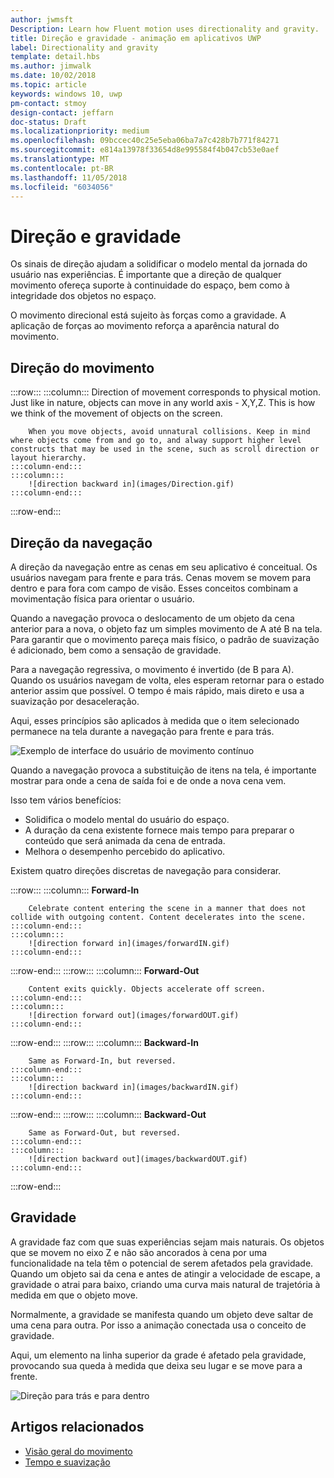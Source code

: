 ```yaml
---
author: jwmsft
Description: Learn how Fluent motion uses directionality and gravity.
title: Direção e gravidade - animação em aplicativos UWP
label: Directionality and gravity
template: detail.hbs
ms.author: jimwalk
ms.date: 10/02/2018
ms.topic: article
keywords: windows 10, uwp
pm-contact: stmoy
design-contact: jeffarn
doc-status: Draft
ms.localizationpriority: medium
ms.openlocfilehash: 09bccec40c25e5eba06ba7a7c428b7b771f84271
ms.sourcegitcommit: e814a13978f33654d8e995584f4b047cb53e0aef
ms.translationtype: MT
ms.contentlocale: pt-BR
ms.lasthandoff: 11/05/2018
ms.locfileid: "6034056"
---
```

# <a name="directionality-and-gravity"></a>Direção e gravidade

Os sinais de direção ajudam a solidificar o modelo mental da jornada do usuário nas experiências. É importante que a direção de qualquer movimento ofereça suporte à continuidade do espaço, bem como à integridade dos objetos no espaço.

O movimento direcional está sujeito às forças como a gravidade. A aplicação de forças ao movimento reforça a aparência natural do movimento.

## <a name="direction-of-movement"></a>Direção do movimento

:::row:::
    :::column:::
        Direction of movement corresponds to physical motion. Just like in nature, objects can move in any world axis - X,Y,Z. This is how we think of the movement of objects on the screen.

        When you move objects, avoid unnatural collisions. Keep in mind where objects come from and go to, and alway support higher level constructs that may be used in the scene, such as scroll direction or layout hierarchy.
    :::column-end:::
    :::column:::
        ![direction backward in](images/Direction.gif)
    :::column-end:::
:::row-end:::

## <a name="direction-of-navigation"></a>Direção da navegação

A direção da navegação entre as cenas em seu aplicativo é conceitual. Os usuários navegam para frente e para trás. Cenas movem se movem para dentro e para fora com campo de visão. Esses conceitos combinam a movimentação física para orientar o usuário.

Quando a navegação provoca o deslocamento de um objeto da cena anterior para a nova, o objeto faz um simples movimento de A até B na tela. Para garantir que o movimento pareça mais físico, o padrão de suavização é adicionado, bem como a sensação de gravidade.

Para a navegação regressiva, o movimento é invertido (de B para A). Quando os usuários navegam de volta, eles esperam retornar para o estado anterior assim que possível. O tempo é mais rápido, mais direto e usa a suavização por desaceleração.

Aqui, esses princípios são aplicados à medida que o item selecionado permanece na tela durante a navegação para frente e para trás.

![Exemplo de interface do usuário de movimento contínuo](images/continuous3.gif)

Quando a navegação provoca a substituição de itens na tela, é importante mostrar para onde a cena de saída foi e de onde a nova cena vem.

Isso tem vários benefícios:

- Solidifica o modelo mental do usuário do espaço.
- A duração da cena existente fornece mais tempo para preparar o conteúdo que será animada da cena de entrada.
- Melhora o desempenho percebido do aplicativo.

Existem quatro direções discretas de navegação para considerar.

:::row:::
    :::column:::
        **Forward-In**

        Celebrate content entering the scene in a manner that does not collide with outgoing content. Content decelerates into the scene.
    :::column-end:::
    :::column:::
        ![direction forward in](images/forwardIN.gif)
    :::column-end:::
:::row-end:::
:::row:::
    :::column:::
        **Forward-Out**

        Content exits quickly. Objects accelerate off screen.
    :::column-end:::
    :::column:::
        ![direction forward out](images/forwardOUT.gif)
    :::column-end:::
:::row-end:::
:::row:::
    :::column:::
        **Backward-In**

        Same as Forward-In, but reversed.
    :::column-end:::
    :::column:::
        ![direction backward in](images/backwardIN.gif)
    :::column-end:::
:::row-end:::
:::row:::
    :::column:::
        **Backward-Out**

        Same as Forward-Out, but reversed.
    :::column-end:::
    :::column:::
        ![direction backward out](images/backwardOUT.gif)
    :::column-end:::
:::row-end:::

## <a name="gravity"></a>Gravidade

A gravidade faz com que suas experiências sejam mais naturais. Os objetos que se movem no eixo Z e não são ancorados à cena por uma funcionalidade na tela têm o potencial de serem afetados pela gravidade. Quando um objeto sai da cena e antes de atingir a velocidade de escape, a gravidade o atrai para baixo, criando uma curva mais natural de trajetória à medida em que o objeto move.

Normalmente, a gravidade se manifesta quando um objeto deve saltar de uma cena para outra. Por isso a animação conectada usa o conceito de gravidade.

Aqui, um elemento na linha superior da grade é afetado pela gravidade, provocando sua queda à medida que deixa seu lugar e se move para a frente.

![Direção para trás e para dentro](images/continuity-photos.gif)

## <a name="related-articles"></a>Artigos relacionados

- [Visão geral do movimento](index.md)
- [Tempo e suavização](timing-and-easing.md)